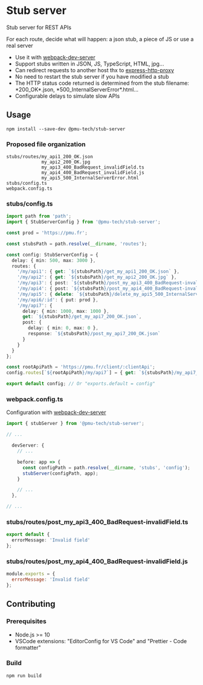 # Stub server

Stub server for REST APIs

For each route, decide what will happen: a json stub, a piece of JS or use a real server

- Use it with [webpack-dev-server](https://github.com/webpack/webpack-dev-server)
- Support stubs written in JSON, JS, TypeScript, HTML, jpg...
- Can redirect requests to another host thx to [express-http-proxy](https://github.com/villadora/express-http-proxy)
- No need to restart the stub server if you have modified a stub
- The HTTP status code returned is determined from the stub filename: \*200_OK\*.json, \*500_InternalServerError\*.html...
- Configurable delays to simulate slow APIs

## Usage

`npm install --save-dev @pmu-tech/stub-server`

### Proposed file organization

```
stubs/routes/my_api1_200_OK.json
             my_api2_200_OK.jpg
             my_api3_400_BadRequest_invalidField.ts
             my_api4_400_BadRequest_invalidField.js
             my_api5_500_InternalServerError.html
stubs/config.ts
webpack.config.ts
```

### stubs/config.ts

```TypeScript
import path from 'path';
import { StubServerConfig } from '@pmu-tech/stub-server';

const prod = 'https://pmu.fr';

const stubsPath = path.resolve(__dirname, 'routes');

const config: StubServerConfig = {
  delay: { min: 500, max: 3000 },
  routes: {
    '/my/api1': { get: `${stubsPath}/get_my_api1_200_OK.json` },
    '/my/api2': { get: `${stubsPath}/get_my_api2_200_OK.jpg` },
    '/my/api3': { post: `${stubsPath}/post_my_api3_400_BadRequest-invalidField.ts` },
    '/my/api4': { post: `${stubsPath}/post_my_api4_400_BadRequest-invalidField.js` },
    '/my/api5': { delete: `${stubsPath}/delete_my_api5_500_InternalServerError.html` },
    '/my/api6/:id': { put: prod },
    '/my/api7': {
      delay: { min: 1000, max: 1000 },
      get: `${stubsPath}/get_my_api7_200_OK.json`,
      post: {
        delay: { min: 0, max: 0 },
        response: `${stubsPath}/post_my_api7_200_OK.json`
      }
    }
  }
};

const rootApiPath = 'https://pmu.fr/client/:clientApi';
config.routes[`${rootApiPath}/my/api7`] = { get: `${stubsPath}/my_api7_200_OK.json` };

export default config; // Or "exports.default = config"
```

### webpack.config.ts

Configuration with [webpack-dev-server](https://github.com/webpack/webpack-dev-server)

```TypeScript
import { stubServer } from '@pmu-tech/stub-server';

// ...

  devServer: {
    // ...

    before: app => {
      const configPath = path.resolve(__dirname, 'stubs', 'config');
      stubServer(configPath, app);
    }

    // ...
  },

// ...
```

### stubs/routes/post_my_api3_400_BadRequest-invalidField.ts

```TypeScript
export default {
  errorMessage: 'Invalid field'
};
```

### stubs/routes/post_my_api4_400_BadRequest-invalidField.js

```JavaScript
module.exports = {
  errorMessage: 'Invalid field'
};
```

## Contributing

### Prerequisites

- Node.js >= 10
- VSCode extensions: "EditorConfig for VS Code" and "Prettier - Code formatter"

### Build

`npm run build`
